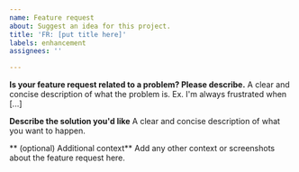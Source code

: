 ```yaml
---
name: Feature request
about: Suggest an idea for this project.
title: 'FR: [put title here]'
labels: enhancement
assignees: ''

---
```


**Is your feature request related to a problem? Please describe.**
A clear and concise description of what the problem is. Ex. I'm always frustrated when [...]

**Describe the solution you'd like**
A clear and concise description of what you want to happen.

** (optional) Additional context**
Add any other context or screenshots about the feature request here.
